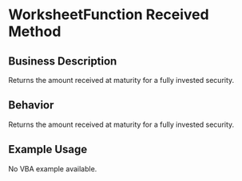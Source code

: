 # WorksheetFunction Received Method

## Business Description
Returns the amount received at maturity for a fully invested security.

## Behavior
Returns the amount received at maturity for a fully invested security.

## Example Usage
No VBA example available.